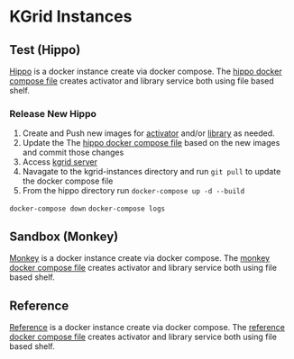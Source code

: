 # KGrid Instances

## Test (Hippo)
[Hippo](https://github.com/kgrid/kgrid.github.io/wiki/test) is a docker instance create via docker compose.  The [hippo docker compose file](https://github.com/kgrid/kgrid-docker/blob/master/hippo/docker-compose.yml) creates activator and library service both using file based shelf.

### Release New Hippo
1. Create and Push new images for [activator](http://kgrid.org/kgrid-activator/docker/) and/or [library](http://kgrid.org/kgrid-library/docker/) as needed. 
1. Update the  The [hippo docker compose file](https://github.com/kgrid/kgrid-instances/blob/master/hippo/docker-compose.yml) based on the new images and commit those changes
1. Access [kgrid server](./kgrid-test)
1. Navagate to the kgrid-instances directory and run ```git pull``` to update the docker compose file
1. From the hippo directory run ```docker-compose up -d --build```

```docker-compose down```
```docker-compose logs```

## Sandbox (Monkey)
[Monkey](https://github.com/kgrid/kgrid.github.io/wiki/sandbox) is a docker instance create via docker compose.  The [monkey docker compose file](https://github.com/kgrid/kgrid-instances/blob/master/hippo/docker-compose.yml) creates activator and library service both using file based shelf.

## Reference
[Reference](https://github.com/kgrid/kgrid.github.io/wiki/test) is a docker instance create via docker compose.  The [reference docker compose file](https://github.com/kgrid/kgrid-instances/blob/master/hippo/docker-compose.yml) creates activator and library service both using file based shelf.





